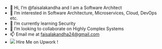 - 👋 Hi, I’m @faisalakandha and I am a Software Architect
- 👀 I’m interested in Software Architecture, Microservices, Cloud, DevOps etc. 
- 🌱 I’m currently learning Security
- 💞️ I’m looking to collaborate on Highly Complex Systems
- 📫 Email me at faisalakandha24@gmail.com
- <img src="https://www.upwork.com/favicon.ico" /> Hire Me on Upwork !

<!---
faisalakandha/faisalakandha is a ✨ special ✨ repository because its `README.md` (this file) appears on your GitHub profile.
You can click the Preview link to take a look at your changes.
--->
